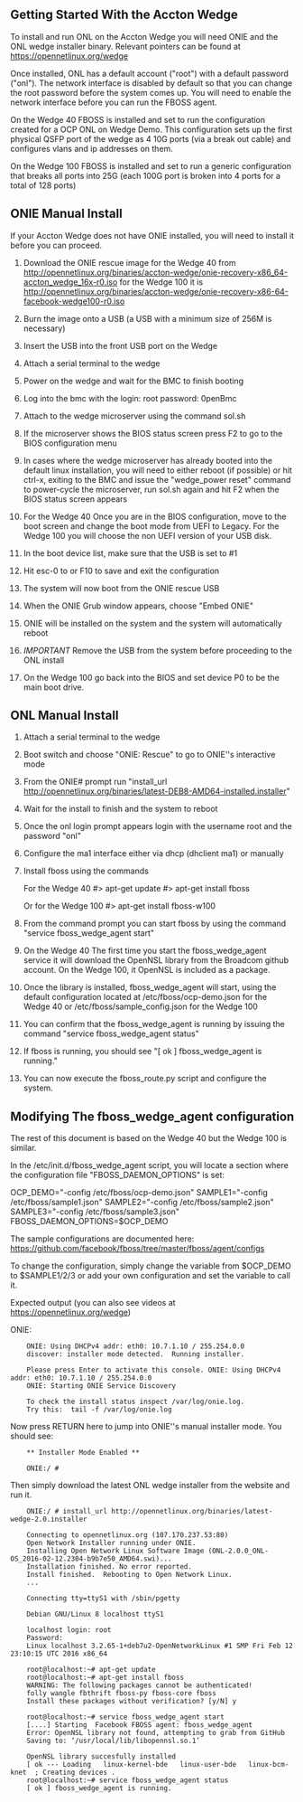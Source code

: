Getting Started With the Accton Wedge
------------------------------------------------
To install and run ONL on the Accton Wedge you will need ONIE and 
the ONL wedge installer binary. Relevant pointers can be found at
https://opennetlinux.org/wedge

Once installed, ONL has a default account ("root") with a default password 
("onl").  The network interface is disabled by default so that you can change 
the root password before the system comes up.  You will need to enable the
network interface before you can run the FBOSS agent.

On the Wedge 40 FBOSS is installed and set to run the configuration created for a OCP ONL
on Wedge Demo.  This configuration sets up the first physical QSFP port of 
the wedge as 4 10G ports (via a break out cable) and configures vlans and 
ip addresses on them.

On the Wedge 100 FBOSS is installed and set to run a generic configuration that breaks all
ports into 25G (each 100G port is broken into 4 ports for a total of 128 ports)

ONIE Manual Install
------------------------------------------------
If your Accton Wedge does not have ONIE installed, you will need to install
it before you can proceed.

1) Download the ONIE rescue image for the Wedge 40 from http://opennetlinux.org/binaries/accton-wedge/onie-recovery-x86_64-accton_wedge_16x-r0.iso for the Wedge 100 it is http://opennetlinux.org/binaries/accton-wedge/onie-recovery-x86-64-facebook-wedge100-r0.iso

2) Burn the image onto a USB (a USB with a minimum size of 256M is necessary)

3) Insert the USB into the front USB port on the Wedge

4) Attach a serial terminal to the wedge

5) Power on the wedge and wait for the BMC to finish booting

6) Log into the bmc with the login: root password: 0penBmc

7) Attach to the wedge microserver using the command sol.sh

8) If the microserver shows the BIOS status screen press F2 to go to the BIOS 
configuration menu

9) In cases where the wedge microserver has already booted into the default 
linux installation, you will need to either reboot (if possible) or hit ctrl-x, exiting to the BMC and issue the "wedge_power reset" command to power-cycle the
microserver, run sol.sh again and hit F2 when the BIOS status screen appears

10) For the Wedge 40 Once you are in the BIOS configuration, move to the boot screen and change
the boot mode from UEFI to Legacy.  For the Wedge 100 you will choose the non UEFI version of your USB disk.

11) In the boot device list, make sure that the USB is set to #1

12) Hit esc-0 to or F10 to save and exit the configuration

13) The system will now boot from the ONIE rescue USB

14) When the ONIE Grub window appears, choose "Embed ONIE"

15) ONIE will be installed on the system and the system will automatically
reboot

16) *IMPORTANT* Remove the USB from the system before proceeding to the ONL install

17) On the Wedge 100 go back into the BIOS and set device P0 to be the main boot drive.

ONL Manual Install
------------------------------------------------
1) Attach a serial terminal to the wedge

2) Boot switch and choose "ONIE: Rescue" to go to ONIE''s interactive mode

3) From the ONIE# prompt run "install_url http://opennetlinux.org/binaries/latest-DEB8-AMD64-installed.installer"

4) Wait for the install to finish and the system to reboot

5) Once the onl login prompt appears login with the username root and the
password "onl"

6) Configure the ma1 interface either via dhcp (dhclient ma1) or manually

7) Install fboss using the commands
    
    For the Wedge 40
    #> apt-get update
    #> apt-get install fboss

    Or for the Wedge 100
    #> apt-get install fboss-w100

8) From the command prompt you can start fboss by using the command 
"service fboss_wedge_agent start"

9) On the Wedge 40 The first time you start the fboss_wedge_agent service it will download 
the OpenNSL library from the Broadcom github account. On the Wedge 100, it OpenNSL is included
as a package.

10) Once the library is installed, fboss_wedge_agent will start, using the
default configuration located at /etc/fboss/ocp-demo.json for the Wedge 40 or /etc/fboss/sample_config.json for the Wedge 100

11) You can confirm that the fboss_wedge_agent is running by issuing the
command "service fboss_wedge_agent status"

12) If fboss is running, you should see "[ ok ] fboss_wedge_agent is running."

13) You can now execute the fboss_route.py script and configure the system.

Modifying The fboss_wedge_agent configuration
------------------------------------------------

The rest of this document is based on the Wedge 40 but the Wedge 100 is similar.

In the /etc/init.d/fboss_wedge_agent script, you will locate a section where
the configuration file "FBOSS_DAEMON_OPTIONS" is set:

OCP_DEMO="-config /etc/fboss/ocp-demo.json"
SAMPLE1="-config /etc/fboss/sample1.json"
SAMPLE2="-config /etc/fboss/sample2.json"
SAMPLE3="-config /etc/fboss/sample3.json"
FBOSS_DAEMON_OPTIONS=$OCP_DEMO

The sample configurations are documented here: https://github.com/facebook/fboss/tree/master/fboss/agent/configs

To change the configuration, simply change the variable from $OCP_DEMO to $SAMPLE1/2/3 or add your own configuration and set the variable to call it.


Expected output (you can also see videos at https://opennetlinux.org/wedge)

ONIE:
                     
        ONIE: Using DHCPv4 addr: eth0: 10.7.1.10 / 255.254.0.0
        discover: installer mode detected.  Running installer.

        Please press Enter to activate this console. ONIE: Using DHCPv4 addr: eth0: 10.7.1.10 / 255.254.0.0
        ONIE: Starting ONIE Service Discovery

        To check the install status inspect /var/log/onie.log.
        Try this:  tail -f /var/log/onie.log

Now press RETURN here to jump into ONIE''s manual installer mode.  You should see:

        ** Installer Mode Enabled **

        ONIE:/ # 

Then simply download the latest ONL wedge installer from the website and run it.

        ONIE:/ # install_url http://opennetlinux.org/binaries/latest-wedge-2.0.installer

        Connecting to opennetlinux.org (107.170.237.53:80)
        Open Network Installer running under ONIE.
        Installing Open Network Linux Software Image (ONL-2.0.0_ONL-OS_2016-02-12.2304-b9b7e50_AMD64.swi)...
        Installation finished. No error reported.
        Install finished.  Rebooting to Open Network Linux.
        ...

        Connecting tty=ttyS1 with /sbin/pgetty

        Debian GNU/Linux 8 localhost ttyS1

        localhost login: root
        Password:
        Linux localhost 3.2.65-1+deb7u2-OpenNetworkLinux #1 SMP Fri Feb 12 23:10:15 UTC 2016 x86_64

        root@localhost:~# apt-get update
        root@localhost:~# apt-get install fboss
        WARNING: The following packages cannot be authenticated!
        folly wangle fbthrift fboss-py fboss-core fboss
        Install these packages without verification? [y/N] y

        root@localhost:~# service fboss_wedge_agent start
        [....] Starting  Facebook FBOSS agent: fboss_wedge_agent
        Error: OpenNSL library not found, attempting to grab from GitHub
        Saving to: ‘/usr/local/lib/libopennsl.so.1’

        OpenNSL library succesfully installed
        [ ok --- Loading   linux-kernel-bde   linux-user-bde   linux-bcm-knet  ; Creating devices .
        root@localhost:~# service fboss_wedge_agent status
        [ ok ] fboss_wedge_agent is running.
